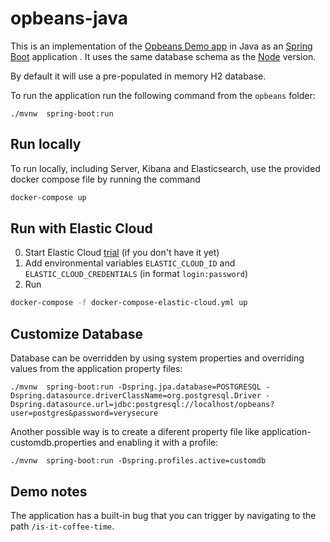 # opbeans-java
This is an implementation of the [Opbeans Demo app](http://opbeans.com) in Java as an [Spring Boot](https://projects.spring.io/spring-boot/) application . It uses the same
database schema as the [Node](https://github.com/opbeat/opbeans) version.

By default it will use a pre-populated in memory H2 database.

To run the application run the following command from the `opbeans` folder:

    ./mvnw  spring-boot:run

## Run locally
To run locally, including Server, Kibana and Elasticsearch, use the provided docker compose file by running the command
```bash   
docker-compose up
```

## Run with Elastic Cloud

0. Start Elastic Cloud [trial](https://www.elastic.co/cloud/elasticsearch-service/signup) (if you don't have it yet)
1. Add environmental variables `ELASTIC_CLOUD_ID` and `ELASTIC_CLOUD_CREDENTIALS` (in format `login:password`)
2. Run 
```bash
docker-compose -f docker-compose-elastic-cloud.yml up
```

## Customize Database

Database can be overridden by using system properties and overriding values from the application property files:

    ./mvnw  spring-boot:run -Dspring.jpa.database=POSTGRESQL -Dspring.datasource.driverClassName=org.postgresql.Driver -Dspring.datasource.url=jdbc:postgresql://localhost/opbeans?user=postgres&password=verysecure 

Another possible way is to create a diferent property file like application-customdb.properties and enabling it with a profile:

    ./mvnw  spring-boot:run -Dspring.profiles.active=customdb

## Demo notes

The application has a built-in bug that you can trigger by
navigating to the path `/is-it-coffee-time`.